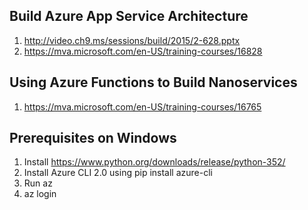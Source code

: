 ## Build Azure App Service Architecture
  1. http://video.ch9.ms/sessions/build/2015/2-628.pptx
  2. https://mva.microsoft.com/en-US/training-courses/16828
## Using Azure Functions to Build Nanoservices
  1. https://mva.microsoft.com/en-US/training-courses/16765

## Prerequisites on Windows 
  1. Install https://www.python.org/downloads/release/python-352/
  2. Install Azure CLI 2.0 using pip install azure-cli
  3. Run az
  4. az login

